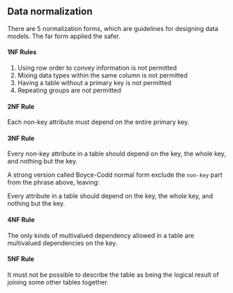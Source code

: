 ## Data normalization

There are 5 normalization forms, which are guidelines for designing data models. The far form applied the safer.

#### 1NF Rules

1. Using row order to convey information is not permitted
2. Mixing data types within the same column is not permitted
3. Having a table without a primary key is not permitted
4. Repeating groups are not permitted

#### 2NF Rule

Each non-key attribute must depend on the entire primary key.

#### 3NF Rule

Every non-key attribute in a table should depend on the key, the whole key, and nothing but the key.

A strong version called Boyce-Codd normal form exclude the `non-key` part from the phrase above, leaving:

Every attribute in a table should depend on the key, the whole key, and nothing but the key.

#### 4NF Rule

The only kinds of multivalued dependency allowed in a table are multivalued dependencies on the key.

#### 5NF Rule

It must not be possible to describe the table as being the logical result of joining some other tables together.
